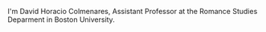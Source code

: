 
I'm David Horacio Colmenares, Assistant Professor at the Romance Studies Deparment in Boston University.

